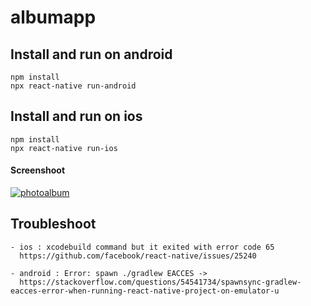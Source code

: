 # albumapp

## Install and run on android
```
npm install
npx react-native run-android
```

## Install and run on ios
```
npm install
npx react-native run-ios
```

#### Screenshoot
<a href="https://ibb.co/7rk4Czn"><img src="https://i.ibb.co/wpcsgLS/photoalbum.png" alt="photoalbum" border="0"></a>


## Troubleshoot
```
- ios : xcodebuild command but it exited with error code 65
  https://github.com/facebook/react-native/issues/25240

- android : Error: spawn ./gradlew EACCES -> 
  https://stackoverflow.com/questions/54541734/spawnsync-gradlew-eacces-error-when-running-react-native-project-on-emulator-u

```
